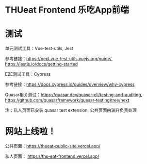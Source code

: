 # THUeat Frontend 乐吃App前端

# 测试
单元测试工具：Vue-test-utils, Jest

参考链接：https://next.vue-test-utils.vuejs.org/guide/, https://jestjs.io/docs/getting-started

E2E测试工具：Cypress

参考链接：https://docs.cypress.io/guides/overview/why-cypress

Quasar相关测试：https://quasar.dev/quasar-cli/testing-and-auditing, https://github.com/quasarframework/quasar-testing/tree/next

注：私人页面已安装 quasar test extension, 公共页面由渊升负责处理

# 网站上线啦！
公共页面：https://thueat-public-site.vercel.app/

私人页面： https://thu-eat-frontend.vercel.app/

